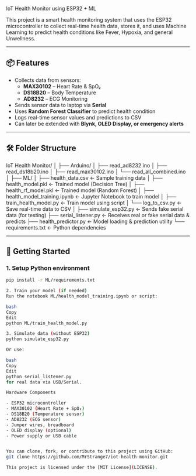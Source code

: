 IoT Health Monitor using ESP32 + ML

This project is a smart health monitoring system that uses the ESP32 microcontroller to collect real-time health data, stores it, and uses Machine Learning to predict health conditions like Fever, Hypoxia, and general Unwellness.

---

## 📦 Features

- Collects data from sensors:
  - **MAX30102** – Heart Rate & SpO₂
  - **DS18B20** – Body Temperature
  - **AD8232** – ECG Monitoring
- Sends sensor data to laptop via **Serial**
- Uses **Random Forest Classifier** to predict health condition
- Logs real-time sensor values and predictions to CSV
- Can later be extended with **Blynk, OLED Display, or emergency alerts**

---

## 🛠 Folder Structure

IoT Health Monitor/
│
├── Arduino/
│ ├── read_ad8232.ino
│ ├── read_ds18b20.ino
│ ├── read_max30102.ino
│ └── read_all_combined.ino
│
├── ML/
│ ├── health_data.csv ← Sample training data
│ ├── health_model.pkl ← Trained model (Decision Tree)
│ ├── health_rf_model.pkl ← Trained model (Random Forest)
│ ├── health_model_training.ipynb ← Jupyter Notebook to train model
│ ├── train_health_model.py ← Train model using script
│ └── log_to_csv.py ← Save real-time data to CSV
│
├── simulate_esp32.py ← Sends fake serial data (for testing)
├── serial_listener.py ← Receives real or fake serial data & predicts
├── health_predictor.py ← Model loading & prediction utility
└── requirements.txt ← Python dependencies


---

## 🚀 Getting Started

### 1. Setup Python environment

```bash
pip install -r ML/requirements.txt

2. Train your model (if needed)
Run the notebook ML/health_model_training.ipynb or script:

bash
Copy
Edit
python ML/train_health_model.py

3. Simulate data (without ESP32)
python simulate_esp32.py

Or use:

bash
Copy
Edit
python serial_listener.py
for real data via USB/Serial.

Hardware Components

- ESP32 microcontroller
- MAX30102 (Heart Rate + SpO₂)
- DS18B20 (Temperature sensor)
- AD8232 (ECG sensor)
- Jumper wires, breadboard
- OLED display (optional)
- Power supply or USB cable


You can clone, fork, or contribute to this project using GitHub:
git clone https://github.com/MrStrange7/iot-health-monitor.git

This project is licensed under the [MIT License](LICENSE).

